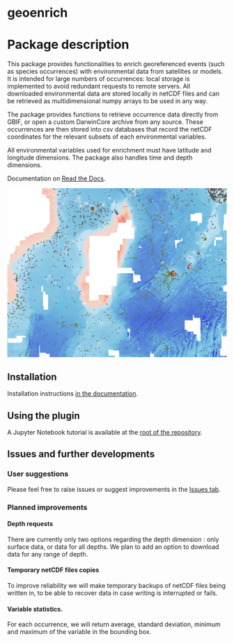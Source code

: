 # **geoenrich**

# Package description
This package provides functionalities to enrich georeferenced events (such as species occurrences) with environmental data from satellites or models. It is intended for large numbers of occurrences: local storage is implemented to avoid redundant requests to remote servers. All downloaded environmental data are stored locally in netCDF files and can be retrieved as multidimensional numpy arrays to be used in any way.

The package provides functions to retrieve occurrence data directly from GBIF, or open a custom DarwinCore archive from any source. These occurrences are then stored into csv databases that record the netCDF coordinates for the relevant subsets of each environmental variables.

All environmental variables used for enrichment must have latitude and longitude dimensions. The package also handles time and depth dimensions.

Documentation on [Read the Docs](https://geoenrich.readthedocs.io).

![Illustration of an occurrence dataset enriched with bathymetry data](data/readme_illus_1.png?raw=true "Illustration of an occurrence dataset enriched with bathymetry data")

## Installation

Installation instructions [in the documentation](https://geoenrich.readthedocs.io/en/latest/install.html).

## Using the plugin

A Jupyter Notebook tutorial is available at the [root of the repository](https://github.com/morand-g/geoenrich/blob/main/Geoenrich%20tutorial.ipynb).

## Issues and further developments

### User suggestions

Please feel free to raise issues or suggest improvements in the [Issues tab](https://github.com/morand-g/geoenrich/issues).

### Planned improvements

#### Depth requests

There are currently only two options regarding the depth dimension : only surface data, or data for all depths.
We plan to add an option to download data for any range of depth.

#### Temporary netCDF files copies

To improve reliability we will make temporary backups of netCDF files being written in, to be able to recover data in case writing is interrupted or fails.

#### Variable statistics.

For each occurrence, we will return average, standard deviation, minimum and maximum of the variable in the bounding box.
